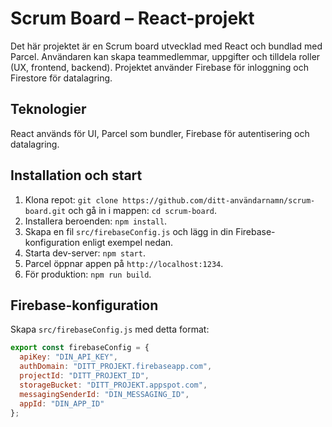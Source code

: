 # Scrum Board – React-projekt

Det här projektet är en Scrum board utvecklad med React och bundlad med Parcel. Användaren kan skapa teammedlemmar, uppgifter och tilldela roller (UX, frontend, backend). Projektet använder Firebase för inloggning och Firestore för datalagring. 

## Teknologier
React används för UI, Parcel som bundler, Firebase för autentisering och datalagring.

## Installation och start
1. Klona repot: `git clone https://github.com/ditt-användarnamn/scrum-board.git` och gå in i mappen: `cd scrum-board`.
2. Installera beroenden: `npm install`.
3. Skapa en fil `src/firebaseConfig.js` och lägg in din Firebase-konfiguration enligt exempel nedan.
4. Starta dev-server: `npm start`.
5. Parcel öppnar appen på `http://localhost:1234`.
6. För produktion: `npm run build`.

## Firebase-konfiguration
Skapa `src/firebaseConfig.js` med detta format:

```js
export const firebaseConfig = {
  apiKey: "DIN_API_KEY",
  authDomain: "DITT_PROJEKT.firebaseapp.com",
  projectId: "DITT_PROJEKT_ID",
  storageBucket: "DITT_PROJEKT.appspot.com",
  messagingSenderId: "DIN_MESSAGING_ID",
  appId: "DIN_APP_ID"
};
